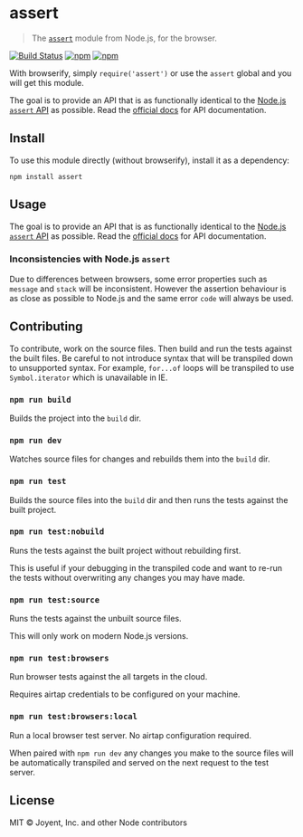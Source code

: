 # assert

> The [`assert`](https://nodejs.org/api/assert.html) module from Node.js, for the browser.

[![Build Status](https://travis-ci.org/browserify/commonjs-assert.svg?branch=master)](https://travis-ci.org/browserify/commonjs-assert)
[![npm](https://img.shields.io/npm/dm/commonjs-assert.svg)](https://www.npmjs.com/package/commonjs-assert)
[![npm](https://img.shields.io/npm/v/commonjs-assert.svg)](https://www.npmjs.com/package/commonjs-assert)

With browserify, simply `require('assert')` or use the `assert` global and you will get this module.

The goal is to provide an API that is as functionally identical to the [Node.js `assert` API](https://nodejs.org/api/assert.html) as possible. Read the [official docs](https://nodejs.org/api/assert.html) for API documentation.

## Install

To use this module directly (without browserify), install it as a dependency:

```
npm install assert
```

## Usage

The goal is to provide an API that is as functionally identical to the [Node.js `assert` API](https://nodejs.org/api/assert.html) as possible. Read the [official docs](https://nodejs.org/api/assert.html) for API documentation.

### Inconsistencies with Node.js `assert`

Due to differences between browsers, some error properties such as `message` and `stack` will be inconsistent. However the assertion behaviour is as close as possible to Node.js and the same error `code` will always be used.

## Contributing

To contribute, work on the source files. Then build and run the tests against the built files. Be careful to not introduce syntax that will be transpiled down to unsupported syntax. For example, `for...of` loops will be transpiled to use `Symbol.iterator` which is unavailable in IE.

### `npm run build`

Builds the project into the `build` dir.

### `npm run dev`

Watches source files for changes and rebuilds them into the `build` dir.

### `npm run test`

Builds the source files into the `build` dir and then runs the tests against the built project.

### `npm run test:nobuild`

Runs the tests against the built project without rebuilding first.

This is useful if your debugging in the transpiled code and want to re-run the tests without overwriting any changes you may have made.

### `npm run test:source`

Runs the tests against the unbuilt source files.

This will only work on modern Node.js versions.

### `npm run test:browsers`

Run browser tests against the all targets in the cloud.

Requires airtap credentials to be configured on your machine.

### `npm run test:browsers:local`

Run a local browser test server. No airtap configuration required.

When paired with `npm run dev` any changes you make to the source files will be automatically transpiled and served on the next request to the test server.

## License

MIT © Joyent, Inc. and other Node contributors
